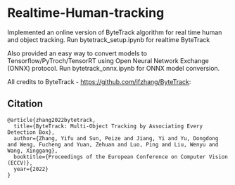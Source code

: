 # Realtime-Human-tracking

Implemented an online version of ByteTrack algorithm for real time human and object tracking.
Run bytetrack_setup.ipynb for realtime ByteTrack

Also provided an easy way to convert models to Tensorflow/PyTroch/TensorRT using Open Neural Network Exchange (ONNX) protocol.
Run bytetrack_onnx.ipynb for ONNX model conversion.

All credits to ByteTrack - https://github.com/ifzhang/ByteTrack:

## Citation
```
@article{zhang2022bytetrack,
  title={ByteTrack: Multi-Object Tracking by Associating Every Detection Box},
  author={Zhang, Yifu and Sun, Peize and Jiang, Yi and Yu, Dongdong and Weng, Fucheng and Yuan, Zehuan and Luo, Ping and Liu, Wenyu and Wang, Xinggang},
  booktitle={Proceedings of the European Conference on Computer Vision (ECCV)},
  year={2022}
}
```
